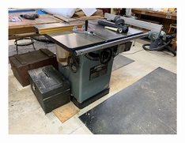  <a href="https://github.com/JohnBinford/AppleWood-Pointe/blob/main/Documents/Documents.zip" download>
<img src="./CraftsMen/Dave-P/Thumbnails/Table-Saw-T.jpg">
      </a>
